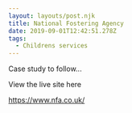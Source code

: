 ```yaml
---
layout: layouts/post.njk
title: National Fostering Agency
date: 2019-09-01T12:42:51.278Z
tags:
  - Childrens services
---
```

Case study to follow...

View the live site here

https://www.nfa.co.uk/
